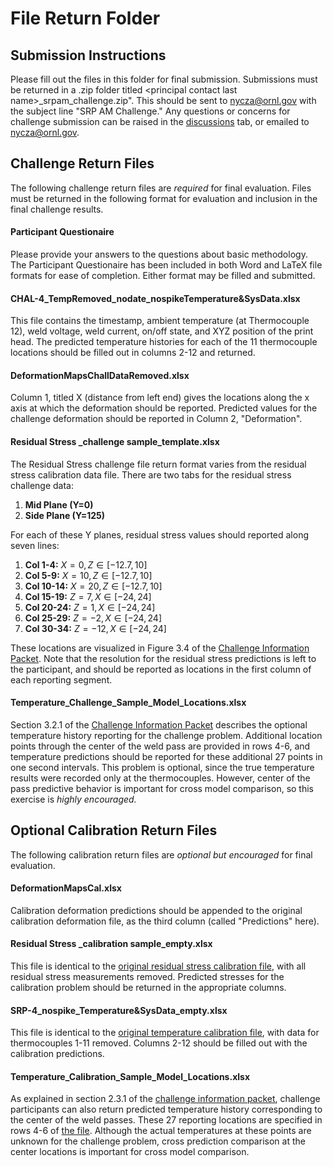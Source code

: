 # File Return Folder
## Submission Instructions
Please fill out the files in this folder for final submission.
Submissions must be returned in a .zip folder titled \<principal contact last name\>_srpam_challenge.zip".
This should be sent to nycza@ornl.gov with the subject line "SRP AM Challenge."
Any questions or concerns for challenge submission can be raised in the [discussions](https://github.com/SRP-AM/SRP_AM_Prediction_Challenge/discussions) tab, or emailed to nycza@ornl.gov.

## Challenge Return Files
The following challenge return files are *required* for final evaluation.
Files must be returned in the following format for evaluation and inclusion in the final challenge results.

#### Participant Questionaire
Please provide your answers to the questions about basic methodology. The Participant Questionaire has been included in both Word and LaTeX file formats for ease of completion.
Either format may be filled and submitted.

#### CHAL-4_TempRemoved_nodate_nospikeTemperature&SysData.xlsx
This file contains the timestamp, ambient temperature (at Thermocouple 12), weld voltage, weld current, on/off state, and XYZ position of the print head.
The predicted temperature histories for each of the 11 thermocouple locations should be filled out in columns 2-12 and returned.

#### DeformationMapsChallDataRemoved.xlsx
Column 1, titled X (distance from left end) gives the locations along the x axis at which the deformation should be reported.
Predicted values for the challenge deformation should be reported in Column 2, "Deformation".

#### Residual Stress _challenge sample_template.xlsx
The Residual Stress challenge file return format varies from the residual stress calibration data file.
There are two tabs for the residual stress challenge data:
1. **Mid Plane (Y=0)**
2. **Side Plane (Y=125)**

For each of these Y planes, residual stress values should reported along seven lines:
  1. **Col 1-4:** $X = 0, Z \in [-12.7, 10]$
  2. **Col 5-9:** $X = 10, Z \in [-12.7, 10]$
  3. **Col 10-14:** $X = 20, Z \in [-12.7, 10]$
  4. **Col 15-19:** $Z = 7, X \in [-24, 24]$
  5. **Col 20-24:** $Z = 1, X \in [-24, 24]$
  6. **Col 25-29:** $Z = -2, X \in [-24, 24]$
  7. **Col 30-34:** $Z = -12, X \in [-24, 24]$

These locations are visualized in Figure 3.4 of the [Challenge Information Packet](https://github.com/SRP-AM/SRP_AM_Prediction_Challenge/blob/main/challenge_info_packet.pdf).
Note that the resolution for the residual stress predictions is left to the participant, and should be reported as locations in the first column of each reporting segment.

#### Temperature_Challenge_Sample_Model_Locations.xlsx
Section 3.2.1  of the [Challenge Information Packet](https://github.com/SRP-AM/SRP_AM_Prediction_Challenge/blob/main/challenge_info_packet.pdf) describes the optional temperature history reporting for the challenge problem.
Additional location points through the center of the weld pass are provided in rows 4-6, and temperature predictions should be reported for these additional 27 points in one second intervals.
This problem is optional, since the true temperature results were recorded only at the thermocouples.
However, center of the pass predictive behavior is important for cross model comparison, so this exercise is *highly encouraged.*

## Optional Calibration Return Files
The following calibration return files are *optional but encouraged* for final evaluation.

#### DeformationMapsCal.xlsx
Calibration deformation predictions should be appended to the original calibration deformation file, as the third column (called "Predictions" here).

#### Residual Stress _calibration sample_empty.xlsx
This file is identical to the [original residual stress calibration file](https://github.com/SRP-AM/SRP_AM_Prediction_Challenge/blob/main/ResidualStress/CalTask/Residual%20Stress%20_calibration%20sample.xlsx), with all residual stress measurements removed.
Predicted stresses for the calibration problem should be returned in the appropriate columns.

#### SRP-4_nospike_Temperature&SysData_empty.xlsx
This file is identical to the [original temperature calibration file](https://github.com/SRP-AM/SRP_AM_Prediction_Challenge/blob/main/Temperature/CalTask/SRP-4_nospike_Temperature%26SysData.xlsx), with data for thermocouples 1-11 removed.
Columns 2-12 should be filled out with the calibration predictions.

#### Temperature_Calibration_Sample_Model_Locations.xlsx
As explained in section 2.3.1 of the [challenge information packet](https://github.com/SRP-AM/SRP_AM_Prediction_Challenge/blob/main/challenge_info_packet.pdf), challenge participants can also return predicted temperature history corresponding to the center of the weld passes.
These 27 reporting locations are specified in rows 4-6 of [the file](https://github.com/SRP-AM/SRP_AM_Prediction_Challenge/blob/main/File%20Return%20Folder/Optional%20Calibration%20Return%20Files/Temperature_Calibration_Sample_Model_Locations.xlsx).
Although the actual temperatures at these points are unknown for the challenge problem, cross prediction comparison at the center locations is important for cross model comparison.

